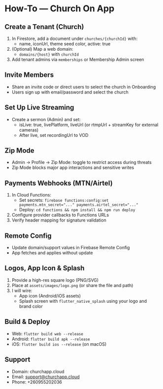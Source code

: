 # How-To — Church On App

## Create a Tenant (Church)
1. In Firestore, add a document under `churches/{churchId}` with:
   - name, iconUrl, theme seed color, active: true
2. (Optional) Map a web domain:
   - `domains/{host}` with `churchId`
3. Add tenant admins via `memberships` or Membership Admin screen

## Invite Members
- Share an invite code or direct users to select the church in Onboarding
- Users sign up with email/password and select the church

## Set Up Live Streaming
- Create a sermon (Admin) and set:
  - isLive: true, livePlatform, liveUrl (or rtmpUrl + streamKey for external cameras)
  - After live, set recordingUrl to VOD

## Zip Mode
- Admin → Profile → Zip Mode: toggle to restrict access during threats
- Zip Mode blocks major app interactions and sensitive writes

## Payments Webhooks (MTN/Airtel)
1. In Cloud Functions:
   - Set secrets: `firebase functions:config:set payments.mtn_secret="..." payments.airtel_secret="..."`
   - Deploy: `cd functions && npm install && npm run deploy`
2. Configure provider callbacks to Functions URLs
3. Verify header mapping for signature validation

## Remote Config
- Update domain/support values in Firebase Remote Config
- App fetches and applies without update

## Logos, App Icon & Splash
1. Provide a high-res square logo (PNG/SVG)
2. Place at `assets/images/logo.png` (or share the file and path)
3. I will wire:
   - App icon (Android/iOS assets)
   - Splash screen with `flutter_native_splash` using your logo and brand color

## Build & Deploy
- Web: `flutter build web --release`
- Android: `flutter build apk --release`
- iOS: `flutter build ios --release` (on macOS)

## Support
- Domain: churchapp.cloud
- Email: support@churchapp.cloud
- Phone: +260955202036